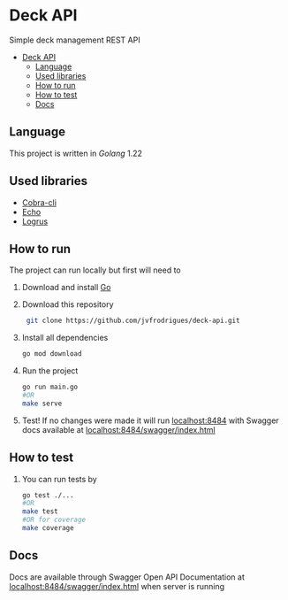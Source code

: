 # Deck API

Simple deck management REST API

- [Deck API](#deck-api)
  - [Language](#language)
  - [Used libraries](#used-libraries)
  - [How to run](#how-to-run)
  - [How to test](#how-to-test)
  - [Docs](#docs)

## Language

This project is written in _Golang_ 1.22

## Used libraries

- [Cobra-cli](https://github.com/spf13/cobra)
- [Echo](https://github.com/labstack/echo)
- [Logrus](https://github.com/sirupsen/logrus)

## How to run

The project can run locally but first will need to

1. Download and install [Go](https://go.dev/)
2. Download this repository

   ```bash
    git clone https://github.com/jvfrodrigues/deck-api.git
   ```

3. Install all dependencies
   ```bash
   go mod download
   ```
4. Run the project
   ```bash
   go run main.go
   #OR
   make serve
   ```
5. Test! If no changes were made it will run [localhost:8484](http://localhost:8484) with Swagger docs available at [localhost:8484/swagger/index.html](http://localhost:8484/swagger/index.html)

## How to test

1. You can run tests by
   ```bash
   go test ./...
   #OR
   make test
   #OR for coverage
   make coverage
   ```

## Docs

Docs are available through Swagger Open API Documentation at [localhost:8484/swagger/index.html](http://localhost:8484/swagger/index.html) when server is running
